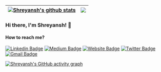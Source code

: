 | <a href="https://github.com/shreyanshxyz/github-readme-stats"><img align="top-right" src="https://github-readme-stats-drab-nine-75.vercel.app/api?username=shreyanshxyz&count_private=true&show_icons=true&rank_icon=percentile&hide_border=true&theme=codeSTACKr" alt="Shreyansh's github stats" /></a> | <a href="https://github.com/shreyanshxyz/github-readme-stats"><img align="top-right" src="https://github-readme-stats-drab-nine-75.vercel.app/api/top-langs/?username=shreyanshxyz&layout=compact&hide_border=true&theme=codeSTACKr" /></a> |
| ------------- | ------------- |

### Hi there, I'm Shreyansh! :lemon:

#### How to reach me?
[![Linkedin Badge](https://img.shields.io/badge/-shreyanshxyz-blue?style=flat&logo=Linkedin&logoColor=white&link=https://www.linkedin.com/in/shreyanshxyz/)](https://www.linkedin.com/in/shreyanshxyz/)
[![Medium Badge](https://img.shields.io/badge/-@shreyanshxyz-000000?style=flat&labelColor=000000&logo=Medium&link=https://medium.com/@shreyanshxyz)](https://medium.com/@shreyanshxyz)
[![Website Badge](https://img.shields.io/badge/-shreyanshxyz.github.io-47CCCC?style=flat&logo=Google-Chrome&logoColor=white&link=https://shreyanshxyz.github.io)](https://shreyanshxyz.github.io)
[![Twitter Badge](https://img.shields.io/badge/-@shreyanshxyz-1ca0f1?style=flat&labelColor=1ca0f1&logo=twitter&logoColor=white&link=https://twitter.com/shreyanshxyz)](https://twitter.com/shreyanshxyz)
[![Gmail Badge](https://img.shields.io/badge/-shreyanshbhadoria-c14438?style=flat&logo=Gmail&logoColor=white&link=mailto:shreyanshbhadoria@gmail.com)](mailto:shreyanshbhadoria@gmail.com)



[![Shreyansh's GitHub activity graph](https://github-readme-activity-graph.vercel.app/graph?username=shreyanshxyz&theme=xcode)](https://git.io/shreyanshxyz)
 
